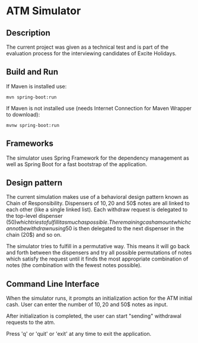 # ATM Simulator

## Description

The current project was given as a technical test and is part of the evaluation process for the interviewing candidates of Excite Holidays.

## Build and Run

If Maven is installed use:  

`mvn spring-boot:run`

If Maven is not installed use (needs Internet Connection for Maven Wrapper to download): 

`mvnw spring-boot:run`

## Frameworks

The simulator uses Spring Framework for the dependency management as well as Spring Boot for a fast bootstrap of the application.

## Design pattern

The current simulation makes use of a behavioral design pattern known as Chain of Responsibility. 
Dispensers of 10$, 20$ and 50$ notes are all linked to each other (like a single linked list). 
Each withdraw request is delegated to the top-level dispenser (50$) which tries to fulfill it as much as possible. 
The remaining cash amount which cannot be withdrawn using 50$ is then delegated to the next dispenser in the chain (20$) and so on. 

The simulator tries to fulfill in a permutative way. 
This means it will go back and forth between the dispensers and try all possible permutations of notes which satisfy the request 
until it finds the most appropriate combination of notes (the combination with the fewest notes possible).

## Command Line Interface

When the simulator runs, it prompts an initialization action for the ATM initial cash. User can enter the number of 
10$, 20$ and 50$ notes as input.

After initialization is completed, the user can start "sending" withdrawal requests to the atm.

Press 'q' or 'quit' or 'exit' at any time to exit the application.
